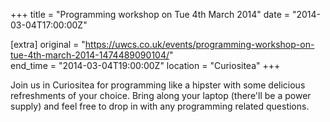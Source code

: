 +++
title = "Programming workshop on Tue 4th March 2014"
date = "2014-03-04T17:00:00Z"

[extra]
original = "https://uwcs.co.uk/events/programming-workshop-on-tue-4th-march-2014-1474489090104/"    
end_time = "2014-03-04T19:00:00Z"
location = "Curiositea"
+++

Join us in Curiositea for programming like a hipster with some delicious refreshments of your choice. Bring along your laptop (there'll be a power supply) and feel free to drop in with any programming related questions.

